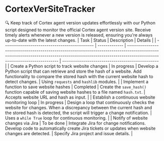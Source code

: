 # CortexVerSiteTracker
🔍 Keep track of Cortex agent version updates effortlessly with our Python script designed to monitor the official Cortex agent version site. Receive timely alerts whenever a new version is released, ensuring you're always up-to-date with the latest changes.
| Task                                           | Status        | Description                                                                                                                                                                                             | Details                                           |
| ---------------------------------------------- | ------------- | ------------------------------------------------------------------------------------------------------------------------------------------------------------------------------------------------------- | ------------------------------------------------- |
| Create a Python script to track website changes | In progress   | Develop a Python script that can retrieve and store the hash of a website. Add functionality to compare the stored hash with the current website hash to detect changes.                     | Using `requests` and `hashlib` modules.           |
| Implement a function to save website hashes     | Completed     | Create the `save_hash()` function capable of saving website hashes to a file named `hash.txt`.                                                                                                          | Accepts website URL and hash as input.            |
| Establish a continuous website monitoring loop  | In progress   | Design a loop that continuously checks the website for changes. When a discrepancy between the current hash and the stored hash is detected, the script will trigger a change notification. | Uses a `while True` loop for continuous monitoring. |
| Notify of website changes via Jira             | To be done    | Integrate Jira for change notifications. Develop code to automatically create Jira tickets or updates when website changes are detected.                                                              | Specify Jira project and issue details.           |



